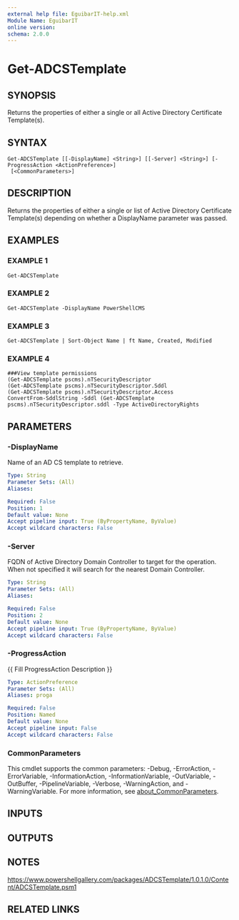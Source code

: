 ```yaml
---
external help file: EguibarIT-help.xml
Module Name: EguibarIT
online version:
schema: 2.0.0
---
```


# Get-ADCSTemplate

## SYNOPSIS
Returns the properties of either a single or all Active Directory Certificate Template(s).

## SYNTAX

```
Get-ADCSTemplate [[-DisplayName] <String>] [[-Server] <String>] [-ProgressAction <ActionPreference>]
 [<CommonParameters>]
```

## DESCRIPTION
Returns the properties of either a single or list of Active Directory Certificate Template(s)
depending on whether a DisplayName parameter was passed.

## EXAMPLES

### EXAMPLE 1
```
Get-ADCSTemplate
```

### EXAMPLE 2
```
Get-ADCSTemplate -DisplayName PowerShellCMS
```

### EXAMPLE 3
```
Get-ADCSTemplate | Sort-Object Name | ft Name, Created, Modified
```

### EXAMPLE 4
```
###View template permissions
(Get-ADCSTemplate pscms).nTSecurityDescriptor
(Get-ADCSTemplate pscms).nTSecurityDescriptor.Sddl
(Get-ADCSTemplate pscms).nTSecurityDescriptor.Access
ConvertFrom-SddlString -Sddl (Get-ADCSTemplate pscms).nTSecurityDescriptor.sddl -Type ActiveDirectoryRights
```

## PARAMETERS

### -DisplayName
Name of an AD CS template to retrieve.

```yaml
Type: String
Parameter Sets: (All)
Aliases:

Required: False
Position: 1
Default value: None
Accept pipeline input: True (ByPropertyName, ByValue)
Accept wildcard characters: False
```

### -Server
FQDN of Active Directory Domain Controller to target for the operation.
When not specified it will search for the nearest Domain Controller.

```yaml
Type: String
Parameter Sets: (All)
Aliases:

Required: False
Position: 2
Default value: None
Accept pipeline input: True (ByPropertyName, ByValue)
Accept wildcard characters: False
```

### -ProgressAction
{{ Fill ProgressAction Description }}

```yaml
Type: ActionPreference
Parameter Sets: (All)
Aliases: proga

Required: False
Position: Named
Default value: None
Accept pipeline input: False
Accept wildcard characters: False
```

### CommonParameters
This cmdlet supports the common parameters: -Debug, -ErrorAction, -ErrorVariable, -InformationAction, -InformationVariable, -OutVariable, -OutBuffer, -PipelineVariable, -Verbose, -WarningAction, and -WarningVariable. For more information, see [about_CommonParameters](http://go.microsoft.com/fwlink/?LinkID=113216).

## INPUTS

## OUTPUTS

## NOTES
https://www.powershellgallery.com/packages/ADCSTemplate/1.0.1.0/Content/ADCSTemplate.psm1

## RELATED LINKS
